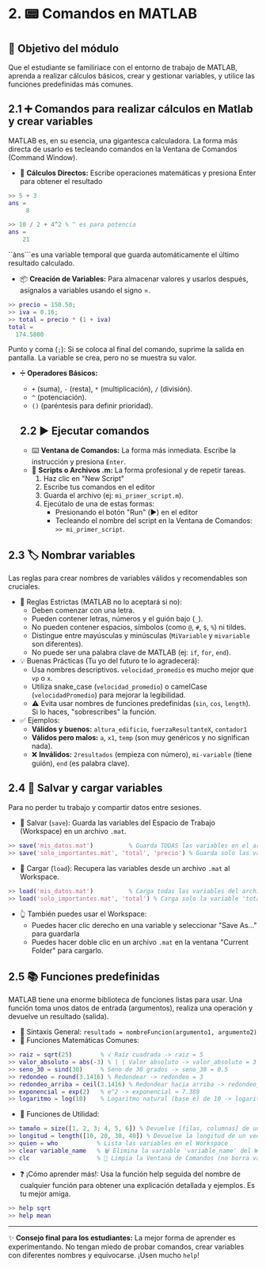# 2. 📟 Comandos en MATLAB

## 🎯 Objetivo del módulo
Que el estudiante se familiriace con el entorno de trabajo de MATLAB, aprenda a realizar cálculos básicos, crear y gestionar variables, y utilice las funciones predefinidas más comunes.

## 2.1 ➕ Comandos para realizar cálculos en Matlab y crear variables
MATLAB es, en su esencia, una gigantesca calculadora. La forma más directa de usarlo es tecleando comandos en la Ventana de Comandos (Command Window).

* 🧮 **Cálculos Directos:** Escribe operaciones matemáticas y presiona Enter para obtener el resultado
```matlab
>> 5 + 3
ans =
     8

>> 10 / 2 + 4^2 % ^ es para potencia
ans =
    21
```

``àns```es una variable temporal que guarda automáticamente el último resultado calculado.

* 📦 **Creación de Variables:** Para almacenar valores y usarlos después, asígnalos a variables usando el signo =.
```matlab
>> precio = 150.50;
>> iva = 0.16;
>> total = precio * (1 + iva)
total =
  174.5800
```

Punto y coma (```;```): Si se coloca al final del comando, suprime la salida en pantalla. La variable se crea, pero no se muestra su valor.
* ➗ **Operadores Básicos:**
  - ```+``` (suma), ```-``` (resta), ```*``` (multiplicación), ```/``` (división).
  - ```^``` (potenciación).
  - ```()``` (paréntesis para definir prioridad).
 
  ## 2.2 ▶️ Ejecutar comandos
  * ⌨️ **Ventana de Comandos:** La forma más inmediata. Escribe la instrucción y presiona ```Enter```.
  * 📜 **Scripts o Archivos .m:** La forma profesional y de repetir tareas.
    1. Haz clic en "New Script"
    2. Escribe tus comandos en el editor
    3. Guarda el archivo (ej: ```mi_primer_script.m```).
    4. Ejecútalo de una de estas formas:
       + Presionando el botón "Run" (▶️) en el editor
       + Tecleando el nombre del script en la Ventana de Comandos: ```>> mi_primer_script```.

## 2.3 🏷️ Nombrar variables
Las reglas para crear nombres de variables válidos y recomendables son cruciales.
* 📏 Reglas Estrictas (MATLAB no lo aceptará si no):
  + Deben comenzar con una letra.
  + Pueden contener letras, números y el guión bajo (```_```).
  + No pueden contener espacios, símbolos (como ```@```, ```#```, ```$```, ```%```) ni tildes.
  + Distingue entre mayúsculas y minúsculas (```MiVariable``` y ```mivariable``` son diferentes).
  + No puede ser una palabra clave de MATLAB (ej: ```if```, ```for```, ```end```).
* 💡 Buenas Prácticas (Tu yo del futuro te lo agradecerá):
  + Usa nombres descriptivos. ```velocidad_promedio``` es mucho mejor que ```vp``` o ```x```.
  + Utiliza snake_case (```velocidad_promedio```) o camelCase (```velocidadPromedio```) para mejorar la legibilidad.
  + ⚠️ Evita usar nombres de funciones predefinidas (```sin```, ```cos```, ```length```). Si lo haces, "sobrescribes" la función.
* ✅ Ejemplos:
  + **Válidos y buenos:** ```altura_edificio```, ```fuerzaResultanteX```, ```contador1```
  + **Válidos pero malos:** ```a```, ```x1```, ```temp``` (son muy genéricos y no significan nada).
  + ❌ **Inválidos:** ```2resultados``` (empieza con número), ```mi-variable``` (tiene guión), ```end``` (es palabra clave).


## 2.4 💾 Salvar y cargar variables
 Para no perder tu trabajo y compartir datos entre sesiones.

* 💾 Salvar (```save```): Guarda las variables del Espacio de Trabajo (Workspace) en un archivo ```.mat```.
```matlab
>> save('mis_datos.mat')          % Guarda TODAS las variables en el archivo
>> save('solo_importantes.mat', 'total', 'precio') % Guarda solo las variables 'total' y 'precio'
```
* 📂 Cargar (```load```): Recupera las variables desde un archivo ```.mat``` al Workspace.

```matlab
>> load('mis_datos.mat')          % Carga todas las variables del archivo
>> load('solo_importantes.mat', 'total') % Carga solo la variable 'total' del archivo
```

* 👆 También puedes usar el Workspace:
  + Puedes hacer clic derecho en una variable y seleccionar "Save As..." para guardarla
  + Puedes hacer doble clic en un archivo ```.mat``` en la ventana "Current Folder" para cargarlo.
 
## 2.5 📚 Funciones predefinidas
MATLAB tiene una enorme biblioteca de funciones listas para usar. Una función toma unos datos de entrada (argumentos), realiza una operación y devuelve un resultado (salida).

* 📖 Sintaxis General: ```resultado = nombreFuncion(argumento1, argumento2)```
* 🧮 Funciones Matemáticas Comunes:
```matlab
>> raiz = sqrt(25)        % √ Raíz cuadrada -> raiz = 5
>> valor_absoluto = abs(-3) % | | Valor absoluto -> valor_absoluto = 3
>> seno_30 = sind(30)     % Seno de 30 grados -> seno_30 = 0.5
>> redondeo = round(3.1416) % Redondear -> redondeo = 3
>> redondeo_arriba = ceil(3.1416) % Redondear hacia arriba -> redondeo_arriba = 4
>> exponencial = exp(2)   % e^2 -> exponencial ≈ 7.389
>> logaritmo = log(10)    % Logaritmo natural (base e) de 10 -> logaritmo ≈ 2.302
```

* 🔧 Funciones de Utilidad:
```matlab
>> tamaño = size([1, 2, 3; 4, 5, 6]) % Devuelve [filas, columnas] de una matriz
>> longitud = length([10, 20, 30, 40]) % Devuelve la longitud de un vector -> 4
>> quien = who           % Lista las variables en el Workspace
>> clear variable_name   % 🗑️ Elimina la variable 'variable_name' del Workspace
>> clc                   % 🧹 Limpia la Ventana de Comandos (no borra variables)
```

* ❓ ¡Cómo aprender más!: Usa la función help seguida del nombre de cualquier función para obtener una explicación detallada y ejemplos. Es tu mejor amiga.
```matlab
>> help sqrt
>> help mean
```
--- 
✨ **Consejo final para los estudiantes:** La mejor forma de aprender es experimentando. No tengan miedo de probar comandos, crear variables con diferentes nombres y equivocarse. ¡Usen mucho ```help```!













